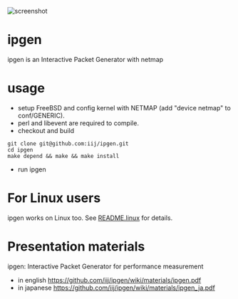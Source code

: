 ![screenshot](https://github.com/iij/ipgen/wiki/img/screenshot.png)

ipgen
=====
ipgen is an Interactive Packet Generator with netmap


usage
=====
- setup FreeBSD and config kernel with NETMAP (add "device netmap" to conf/GENERIC).
- perl and libevent are required to compile.
- checkout and build
```
git clone git@github.com:iij/ipgen.git
cd ipgen
make depend && make && make install
```
- run ipgen

For Linux users
===============

ipgen works on Linux too.
See [README.linux](README.linux.md) for details.

Presentation materials
======================
ipgen: Interactive Packet Generator for performance measurement
- in english https://github.com/iij/ipgen/wiki/materials/ipgen.pdf
- in japanese https://github.com/iij/ipgen/wiki/materials/ipgen_ja.pdf

